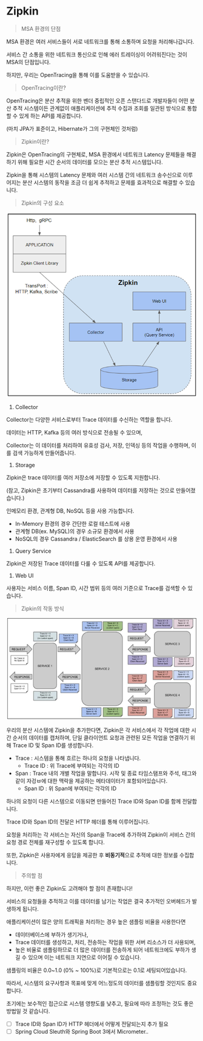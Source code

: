 # Zipkin

> MSA 환경의 단점

MSA 환경은 여러 서비스들이 서로 네트워크를 통해 소통하며 요청을 처리해나갑니다.

서비스 간 소통을 위한 네트워크 통신으로 인해 에러 트레이싱이 어려워진다는 것이 MSA의 단점입니다.

하지만, 우리는 OpenTracing을 통해 이를 도움받을 수 있습니다.

> OpenTracing이란?

OpenTracing은 분산 추적을 위한 벤더 중립적인 오픈 스탠다드로 개발자들이 어떤 분산 추적 시스템이든 관계없이 애플리케이션에 추적 수집과 조회를 일관된 방식으로 통합할 수 있게 하는 API를 제공합니다.

(마치 JPA가 표준이고, Hibernate가 그의 구현체인 것처럼)

> Zipkin이란?

Zipkin은 OpenTracing의 구현체로, MSA 환경에서 네트워크 Latency 문제들을 해결하기 위해 필요한 시간 순서의 데이터를 모으는 분산 추적 시스템입니다.

Zipkin을 통해 시스템의 Latency 문제와 여러 시스템 간의 네트워크 송수신으로 이루어지는 분산 시스템의 동작을 조금 더 쉽게 추적하고 문제를 효과적으로 해결할 수 있습니다.

> Zipkin의 구성 요소

![Zipkin의 구성 요소](./images/zipkin구성요소.png)

1. Collector

Collector는 다양한 서비스로부터 Trace 데이터를 수신하는 역할을 합니다.

데이터는 HTTP, Kafka 등의 여러 방식으로 전송될 수 있으며,

Collector는 이 데이터를 처리하여 유효성 검사, 저장, 인덱싱 등의 작업을 수행하며, 이를 검색 가능하게 만들어줍니다.

1. Storage

Zipkin은 trace 데이터를 여러 저장소에 저장할 수 있도록 지원합니다.

(참고, Zipkin은 초기부터 Cassandra를 사용하여 데이터를 저장하는 것으로 만들어졌습니다.)

인메모리 환경, 관계형 DB, NoSQL 등을 사용 가능합니다.

- In-Memory 환경의 경우 간단한 로컬 테스트에 사용
- 관계형 DB(ex. MySQL)의 경우 소규모 환경에서 사용
- NoSQL의 경우 Cassandra / ElasticSearch 를 상용 운영 환경에서 사용

1. Query Service

Zipkin은 저장된 Trace 데이터를 다룰 수 있도록 API를 제공합니다.

1. Web UI

사용자는 서비스 이름, Span ID, 시간 범위 등의 여러 기준으로 Trace를 검색할 수 있습니다.

> Zipkin의 작동 방식

![Zipkin의 작동 방식](./images/zipkin작동방식.png)

우리의 분산 시스템에 Zipkin을 추가한다면, Zipkin은 각 서비스에서 각 작업에 대한 시간 순서의 데이터를 캡처하며, 단일 클라이언트 요청과 관련된 모든 작업을 연결하기 위해 Trace ID 및 Span ID를 생성합니다.

- Trace : 시스템을 통해 흐르는 하나의 요청을 나타냅니다.
  - Trace ID : 위 Trace에 부여되는 각각의 ID
- Span : Trace 내의 개별 작업을 말합니다. 시작 및 종료 타임스탬프와 주석, 태그와 같이 자겅ㅂ에 대한 맥락을 제공하는 메타데이터가 포함되어있습니다.
  - Span ID : 위 Span에 부여되는 각각의 ID

하나의 요청이 다른 시스템으로 이동되면 만들어진 Trace ID와 Span ID를 함께 전달합니다.

Trace ID와 Span ID의 전달은 HTTP 헤더를 통해 이루어집니다.

요청을 처리하는 각 서비스는 자신의 Span을 Trace에 추가하여 Zipkin이 서비스 간의 요청 경로 전체를 재구성할 수 있도록 합니다.

또한, Zipkin은 사용자에게 응답을 제공한 후 **비동기적**으로 추적에 대한 정보를 수집합니다.

> 주의할 점

하지만, 이런 좋은 Zipkin도 고려해야 할 점이 존재합니다!

서비스의 요청들을 추적하고 이를 데이터를 남기는 작업은 결국 추가적인 오버헤드가 발생하게 됩니다.

애플리케이션이 많은 양의 트래픽을 처리하는 경우 높은 샘플링 비율을 사용한다면

- 데이터베이스에 부하가 생기거나,
- Trace 데이터를 생성하고, 처리, 전송하는 작업을 위한 서버 리소스가 더 사용되며,
- 높은 비율로 샘플링하므로 더 많은 데이터를 전송하게 되어 네트워크에도 부하가 생길 수 있으며 이는 네트워크 지연으로 이어질 수 있습니다.

샘플링의 비율은 0.0~1.0 (0% ~ 100%)로 기본적으로는 0.1로 세팅되어있습니다.

따라서, 시스템의 요구사항과 목표에 맞게 어느정도의 데이터를 샘플링할 것인지도 중요합니다.

초기에는 보수적인 접근으로 시스템 영향도를 낮추고, 필요에 따라 조정하는 것도 좋은 방법일 것 같습니다.

- [ ] Trace ID와 Span ID가 HTTP 헤더에서 어떻게 전달되는지 추가 필요
- [ ] Spring Cloud Sleuth와 Spring Boot 3에서 Micrometer..
